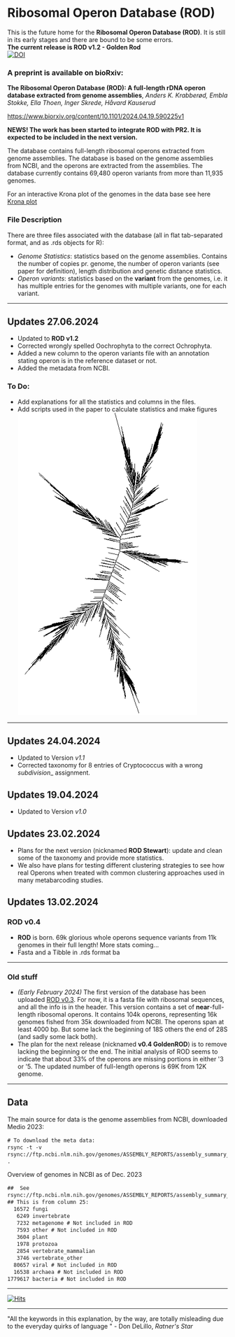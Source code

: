 #  Ribosomal Operon Database (ROD)

This is the future home for the **Ribosomal Operon Database (ROD)**.  It is still in its early stages and there are bound to be some errors.  
**The current release is ROD v1.2 - Golden Rod**  
[![DOI](https://zenodo.org/badge/DOI/10.5281/zenodo.12558683.svg)](https://doi.org/10.5281/zenodo.12558683)


### A preprint is available on bioRxiv: 
**The Ribosomal Operon Database (ROD): A full-length rDNA operon database extracted from genome assemblies**, _Anders K. Krabberød, Embla Stokke, Ella Thoen, Inger Skrede, Håvard Kauserud_

https://www.biorxiv.org/content/10.1101/2024.04.19.590225v1

**NEWS! The work has been started to integrate ROD with PR2. It is expected to be included in the next version.**

The database contains full-length ribosomal operons extracted from genome assemblies. The database is based on the genome assemblies from NCBI, and the operons are extracted from the assemblies. The database currently contains 69,480 operon variants from more than 11,935 genomes. 

For an interactive Krona plot of the genomes in the data base see here [Krona plot](https://htmlpreview.github.io/?https://github.com/krabberod/ROD/blob/main/Krona/krona_genius.html)

### File Description
There are three files associated with the database (all in flat tab-separated format, and as .rds objects for R):
- _Genome Statistics_: statistics based on the genome assemblies. Contains the number of copies pr. genome, the number of operon variants (see paper for definition), length distribution and genetic distance statistics. 
- _Operon variants_: statistics based on the **variant** from the genomes, i.e. it has multiple entries for the genomes with multiple variants, one for each variant.   
  


---


## Updates 27.06.2024
-  Updated to **ROD v1.2**
-  Corrected wrongly spelled Oochrophyta to the correct Ochrophyta.
-  Added a new column to the operon variants file with an annotation stating operon is in the reference dataset or not.
-  Added the metadata from NCBI.
### To Do: 
- Add explanations for all the statistics and columns in the files.
- Add scripts used in the paper to calculate statistics and make figures
![./Images/ROD_v1.0.png][def2]
---
## Updates 24.04.2024
-  Updated to Version *v1.1*
-  Corrected taxonomy for 8 entries of Cryptococcus with a wrong _subdivision__ assignment. 

## Updates 19.04.2024
- Updated to Version *v1.0*
## Updates 23.02.2024
- Plans for the next version (nicknamed **ROD Stewart**): update and clean some of the taxonomy and provide more statistics.
- We also have plans for testing different clustering strategies to see how real Operons when treated with common clustering approaches used in many metabarcoding studies. 
## Updates 13.02.2024 
### ROD v0.4
- **ROD** is born. 69k glorious whole operons sequence variants from 11k genomes in their full length! More stats coming...  
- Fasta and a Tibble in .rds format 
ba
---
### Old stuff
- *(Early February 2024)* The first version of the database has been uploaded [ROD v0.3](./ROD_v0.3.fasta.gz). For now, it is a fasta file with ribosomal sequences, and all the info is in the header. This version contains a set of **near**-full-length ribosomal operons. It contains 104k operons, representing 16k genomes fished from 35k downloaded from NCBI. The operons span at least 4000 bp. But some lack the beginning of 18S others the end of 28S (and sadly some lack both). 
-  The plan for the next release (nicknamed **v0.4 GoldenROD**) is to remove lacking the beginning or the end. 
The initial analysis of ROD seems to indicate that about 33% of the operons are missing portions in either '3 or '5. The updated number of full-length operons is 69K from 12K genome.
***

## Data 
The main source for data is the genome assemblies from NCBI, downloaded Medio 2023: 
```
# To download the meta data: 
rsync -t -v rsync://ftp.ncbi.nlm.nih.gov/genomes/ASSEMBLY_REPORTS/assembly_summary_genbank.txt .
```

Overview of genomes in NCBI as of Dec. 2023

```
##  See rsync://ftp.ncbi.nlm.nih.gov/genomes/ASSEMBLY_REPORTS/assembly_summary_genbank.txt
## This is from column 25: 
  16572 fungi
   6249 invertebrate
   7232 metagenome # Not included in ROD
   7593 other # Not included in ROD
   3604 plant
   1978 protozoa
   2854 vertebrate_mammalian
   3746 vertebrate_other
  80657 viral # Not included in ROD
  16538 archaea # Not included in ROD
1779617 bacteria # Not included in ROD

```

***


[![Hits](https://hits.seeyoufarm.com/api/count/incr/badge.svg?url=https%3A%2F%2Fgithub.com%2Fkrabberod%2FROD&count_bg=%2379C83D&title_bg=%23555555&icon=&icon_color=%23E7E7E7&title=hits&edge_flat=false)](https://hits.seeyoufarm.com)

--- 

"All the keywords in this explanation, by the way, are totally misleading due to the everyday quirks of language " - Don DeLillo, <i> Ratner's Star </i>

[def]: https://doi.org/10.5281/zenodo.11060492
[def2]: ./Images/ROD_v1.0.png